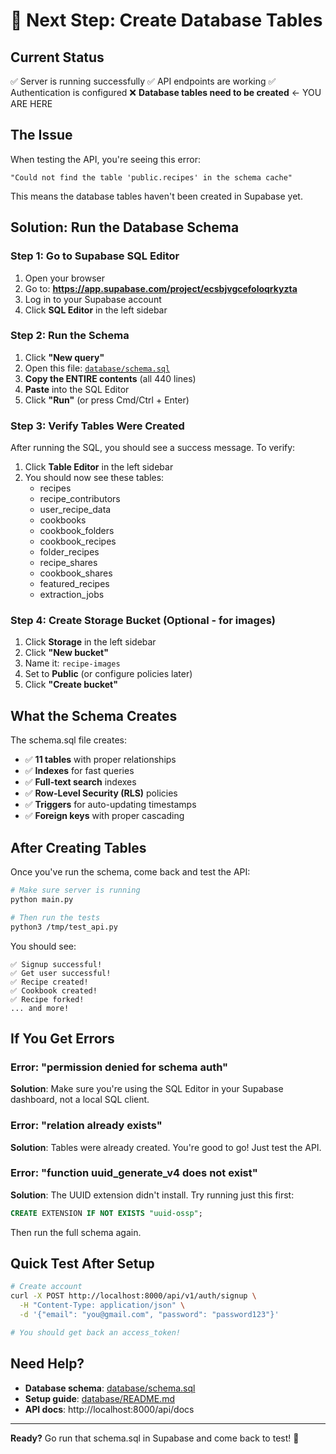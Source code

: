 # 🎯 Next Step: Create Database Tables

## Current Status

✅ Server is running successfully
✅ API endpoints are working
✅ Authentication is configured
❌ **Database tables need to be created** ← YOU ARE HERE

## The Issue

When testing the API, you're seeing this error:
```
"Could not find the table 'public.recipes' in the schema cache"
```

This means the database tables haven't been created in Supabase yet.

## Solution: Run the Database Schema

### Step 1: Go to Supabase SQL Editor

1. Open your browser
2. Go to: **https://app.supabase.com/project/ecsbjvgcefoloqrkyzta**
3. Log in to your Supabase account
4. Click **SQL Editor** in the left sidebar

### Step 2: Run the Schema

1. Click **"New query"**
2. Open this file: [`database/schema.sql`](database/schema.sql)
3. **Copy the ENTIRE contents** (all 440 lines)
4. **Paste** into the SQL Editor
5. Click **"Run"** (or press Cmd/Ctrl + Enter)

### Step 3: Verify Tables Were Created

After running the SQL, you should see a success message. To verify:

1. Click **Table Editor** in the left sidebar
2. You should now see these tables:
   - recipes
   - recipe_contributors
   - user_recipe_data
   - cookbooks
   - cookbook_folders
   - cookbook_recipes
   - folder_recipes
   - recipe_shares
   - cookbook_shares
   - featured_recipes
   - extraction_jobs

### Step 4: Create Storage Bucket (Optional - for images)

1. Click **Storage** in the left sidebar
2. Click **"New bucket"**
3. Name it: `recipe-images`
4. Set to **Public** (or configure policies later)
5. Click **"Create bucket"**

## What the Schema Creates

The schema.sql file creates:

- ✅ **11 tables** with proper relationships
- ✅ **Indexes** for fast queries
- ✅ **Full-text search** indexes
- ✅ **Row-Level Security (RLS)** policies
- ✅ **Triggers** for auto-updating timestamps
- ✅ **Foreign keys** with proper cascading

## After Creating Tables

Once you've run the schema, come back and test the API:

```bash
# Make sure server is running
python main.py

# Then run the tests
python3 /tmp/test_api.py
```

You should see:
```
✅ Signup successful!
✅ Get user successful!
✅ Recipe created!
✅ Cookbook created!
✅ Recipe forked!
... and more!
```

## If You Get Errors

### Error: "permission denied for schema auth"
**Solution**: Make sure you're using the SQL Editor in your Supabase dashboard, not a local SQL client.

### Error: "relation already exists"
**Solution**: Tables were already created. You're good to go! Just test the API.

### Error: "function uuid_generate_v4 does not exist"
**Solution**: The UUID extension didn't install. Try running just this first:
```sql
CREATE EXTENSION IF NOT EXISTS "uuid-ossp";
```
Then run the full schema again.

## Quick Test After Setup

```bash
# Create account
curl -X POST http://localhost:8000/api/v1/auth/signup \
  -H "Content-Type: application/json" \
  -d '{"email": "you@gmail.com", "password": "password123"}'

# You should get back an access_token!
```

## Need Help?

- **Database schema**: [database/schema.sql](database/schema.sql)
- **Setup guide**: [database/README.md](database/README.md)
- **API docs**: http://localhost:8000/api/docs

---

**Ready?** Go run that schema.sql in Supabase and come back to test! 🚀
